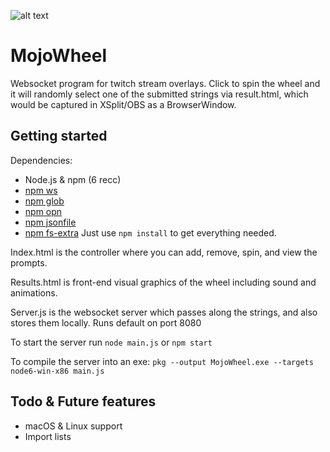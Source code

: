 ![alt text](https://stonemoney.github.io/images/mojowheel.png "MojoWheel")
# MojoWheel
Websocket program for twitch stream overlays. Click to spin the wheel and it will randomly select one of the submitted strings via result.html, which would be captured in XSplit/OBS as a BrowserWindow.

## Getting started

Dependencies:
* Node.js & npm (6 recc)
* [npm ws](https://www.npmjs.com/package/ws)
* [npm glob](https://www.npmjs.com/package/glob)
* [npm opn](https://www.npmjs.com/package/opn)
* [npm jsonfile](https://www.npmjs.com/package/jsonfile)
* [npm fs-extra](https://www.npmjs.com/package/fs-extra)
Just use ``npm install`` to get everything needed.

Index.html is the controller where you can add, remove, spin, and view the prompts.

Results.html is front-end visual graphics of the wheel including sound and animations.

Server.js is the websocket server which passes along the strings, and also stores them locally. Runs default on port 8080

To start the server run ``node main.js`` or ``npm start``

To compile the server into an exe: ``pkg --output MojoWheel.exe --targets node6-win-x86 main.js``

## Todo & Future features
* macOS & Linux support
* Import lists
